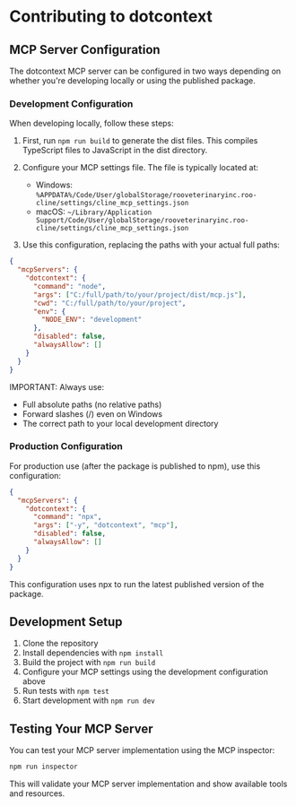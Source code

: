 # Contributing to dotcontext

## MCP Server Configuration

The dotcontext MCP server can be configured in two ways depending on whether you're developing locally or using the published package.

### Development Configuration

When developing locally, follow these steps:

1. First, run `npm run build` to generate the dist files. This compiles TypeScript files to JavaScript in the dist directory.

2. Configure your MCP settings file. The file is typically located at:
   - Windows: `%APPDATA%/Code/User/globalStorage/rooveterinaryinc.roo-cline/settings/cline_mcp_settings.json`
   - macOS: `~/Library/Application Support/Code/User/globalStorage/rooveterinaryinc.roo-cline/settings/cline_mcp_settings.json`

3. Use this configuration, replacing the paths with your actual full paths:

```json
{
  "mcpServers": {
    "dotcontext": {
      "command": "node",
      "args": ["C:/full/path/to/your/project/dist/mcp.js"],
      "cwd": "C:/full/path/to/your/project",
      "env": {
        "NODE_ENV": "development"
      },
      "disabled": false,
      "alwaysAllow": []
    }
  }
}
```

IMPORTANT: Always use:
- Full absolute paths (no relative paths)
- Forward slashes (/) even on Windows
- The correct path to your local development directory

### Production Configuration

For production use (after the package is published to npm), use this configuration:

```json
{
  "mcpServers": {
    "dotcontext": {
      "command": "npx",
      "args": ["-y", "dotcontext", "mcp"],
      "disabled": false,
      "alwaysAllow": []
    }
  }
}
```

This configuration uses npx to run the latest published version of the package.

## Development Setup

1. Clone the repository
2. Install dependencies with `npm install`
3. Build the project with `npm run build`
4. Configure your MCP settings using the development configuration above
5. Run tests with `npm test`
6. Start development with `npm run dev`

## Testing Your MCP Server

You can test your MCP server implementation using the MCP inspector:

```bash
npm run inspector
```

This will validate your MCP server implementation and show available tools and resources.